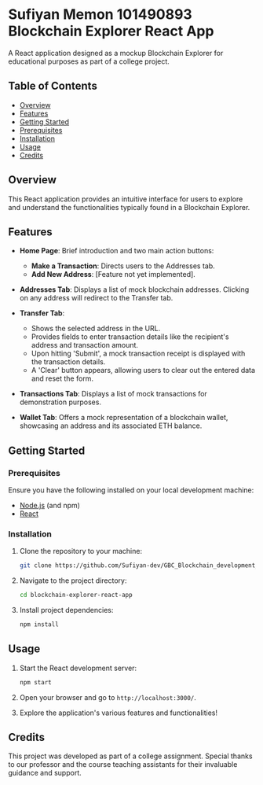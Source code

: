 # Sufiyan Memon 101490893 Blockchain Explorer React App

A React application designed as a mockup Blockchain Explorer for educational purposes as part of a college project.

## Table of Contents

- [Overview](#overview)
- [Features](#features)
- [Getting Started](#getting-started)
- [Prerequisites](#prerequisites)
- [Installation](#installation)
- [Usage](#usage)
- [Credits](#credits)
  
## Overview

This React application provides an intuitive interface for users to explore and understand the functionalities typically found in a Blockchain Explorer.

## Features

- **Home Page**: Brief introduction and two main action buttons:
  - **Make a Transaction**: Directs users to the Addresses tab.
  - **Add New Address**: [Feature not yet implemented].

- **Addresses Tab**: Displays a list of mock blockchain addresses. Clicking on any address will redirect to the Transfer tab.

- **Transfer Tab**: 
  - Shows the selected address in the URL.
  - Provides fields to enter transaction details like the recipient's address and transaction amount.
  - Upon hitting 'Submit', a mock transaction receipt is displayed with the transaction details.
  - A 'Clear' button appears, allowing users to clear out the entered data and reset the form.

- **Transactions Tab**: Displays a list of mock transactions for demonstration purposes.

- **Wallet Tab**: Offers a mock representation of a blockchain wallet, showcasing an address and its associated ETH balance.

## Getting Started

### Prerequisites

Ensure you have the following installed on your local development machine:

- [Node.js](https://nodejs.org/) (and npm)
- [React](https://reactjs.org/)

### Installation

1. Clone the repository to your machine:
    ```bash
    git clone https://github.com/Sufiyan-dev/GBC_Blockchain_development_course/tree/main/C.Front-end-development/Assigment/a.blockchain-explorer-react
    ```

2. Navigate to the project directory:
    ```bash
    cd blockchain-explorer-react-app
    ```

3. Install project dependencies:
    ```bash
    npm install
    ```


## Usage

1. Start the React development server:
    ```bash
    npm start
    ```

2. Open your browser and go to `http://localhost:3000/`.

3. Explore the application's various features and functionalities!

## Credits

This project was developed as part of a college assignment. Special thanks to our professor and the course teaching assistants for their invaluable guidance and support.
